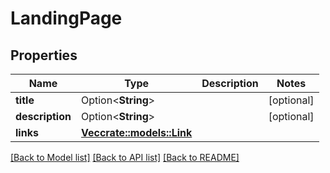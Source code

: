 # LandingPage

## Properties

Name | Type | Description | Notes
------------ | ------------- | ------------- | -------------
**title** | Option<**String**> |  | [optional]
**description** | Option<**String**> |  | [optional]
**links** | [**Vec<crate::models::Link>**](link.md) |  | 

[[Back to Model list]](../README.md#documentation-for-models) [[Back to API list]](../README.md#documentation-for-api-endpoints) [[Back to README]](../README.md)


